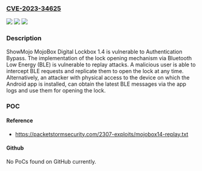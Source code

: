 ### [CVE-2023-34625](https://cve.mitre.org/cgi-bin/cvename.cgi?name=CVE-2023-34625)
![](https://img.shields.io/static/v1?label=Product&message=n%2Fa&color=blue)
![](https://img.shields.io/static/v1?label=Version&message=n%2Fa&color=blue)
![](https://img.shields.io/static/v1?label=Vulnerability&message=n%2Fa&color=brighgreen)

### Description

ShowMojo MojoBox Digital Lockbox 1.4 is vulnerable to Authentication Bypass. The implementation of the lock opening mechanism via Bluetooth Low Energy (BLE) is vulnerable to replay attacks. A malicious user is able to intercept BLE requests and replicate them to open the lock at any time. Alternatively, an attacker with physical access to the device on which the Android app is installed, can obtain the latest BLE messages via the app logs and use them for opening the lock.

### POC

#### Reference
- https://packetstormsecurity.com/2307-exploits/mojobox14-replay.txt

#### Github
No PoCs found on GitHub currently.

